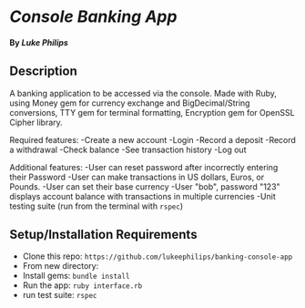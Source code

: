 # _Console Banking App_

#### By _*Luke Philips*_

## Description
A banking application to be accessed via the console. Made with Ruby, using Money gem for currency exchange and BigDecimal/String conversions, TTY gem for terminal formatting, Encryption gem for OpenSSL Cipher library.

Required features:
-Create a new account
-Login
-Record a deposit
-Record a withdrawal
-Check balance
-See transaction history
-Log out

Additional features:
-User can reset password after incorrectly entering their Password
-User can make transactions in US dollars, Euros, or Pounds.
-User can set their base currency
-User "bob", password "123" displays account balance with transactions in multiple currencies
-Unit testing suite (run from the terminal with `rspec`)
## Setup/Installation Requirements

* Clone this repo: `https://github.com/lukeephilips/banking-console-app`
* From new directory:
* Install gems: `bundle install`
* Run the app: `ruby interface.rb`
* run test suite: `rspec`

